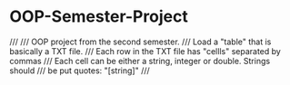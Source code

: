 # OOP-Semester-Project
///
/// OOP project from the second semester.
/// Load a "table" that is basically a TXT file.
/// Each row in the TXT file has "cellls" separated by commas
///	Each cell can be either a string, integer or double. Strings should
/// be put quotes: "[string]"
///
